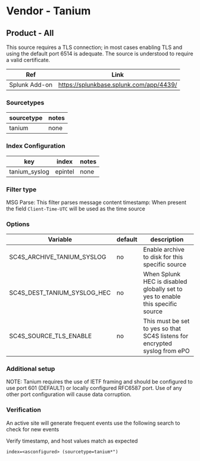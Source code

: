 # Vendor - Tanium

## Product - All

This source requires a TLS connection; in most cases enabling TLS and using the default port 6514 is adequate. 
The source is understood to require a valid certificate.

| Ref            | Link                                                                                                    |
|----------------|---------------------------------------------------------------------------------------------------------|
| Splunk Add-on  | https://splunkbase.splunk.com/app/4439/                                                   |


### Sourcetypes

| sourcetype     | notes                                                                                                   |
|----------------|---------------------------------------------------------------------------------------------------------|
| tanium | none |


### Index Configuration

| key            | index      | notes          |
|----------------|------------|----------------|
| tanium_syslog     | epintel          | none          |

### Filter type

MSG Parse: This filter parses message content
timestamp: When present the field ``Client-Time-UTC`` will be used as the time source

### Options

| Variable       | default        | description    |
|----------------|----------------|----------------|
| SC4S_ARCHIVE_TANIUM_SYSLOG | no | Enable archive to disk for this specific source |
| SC4S_DEST_TANIUM_SYSLOG_HEC | no | When Splunk HEC is disabled globally set to yes to enable this specific source | 
| SC4S_SOURCE_TLS_ENABLE | no | This must be set to yes so that SC4S listens for encrypted syslog from ePO

### Additional setup

NOTE: Tanium requires the use of IETF framing and should be configured to use port 601 (DEFAULT) or locally configured RFC6587 port. Use of any other port configuration will cause
data corruption.

### Verification

An active site will generate frequent events use the following search to check for new events

Verify timestamp, and host values match as expected    

```
index=<asconfigured> (sourcetype=tanium*")
```
